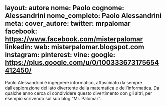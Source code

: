 layout: autore
nome: Paolo
cognome: Alessandrini 
nome_completo: Paolo Alessandrini
meta:
cover_autore:
twitter: mrpalomar
facebook: https://www.facebook.com/misterpalomar 
linkedin:
web: misterpalomar.blogspot.com
instagram:
pinterest:
vine:
google: https://plus.google.com/u/0/100333673175654412450/
---
Paolo Alessandrini è ingegnere informatico, affascinato da sempre dall’esplorazione del lato divertente della matematica e dell’informatica. Da qualche anno cerca di condividere questo divertimento con gli altri, per esempio scrivendo sul suo blog “Mr. Palomar”.